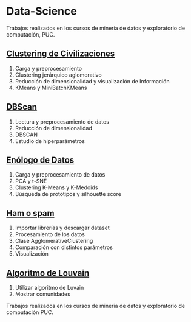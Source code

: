 # Data-Science

Trabajos realizados en los cursos de minería de datos y exploratorio de computación, PUC.

## [Clustering de Civilizaciones](https://github.com/fco-hortal/Data-Science/tree/main/Clustering%20de%20Civilizaciones)
1. Carga y preprocesamiento
2. Clustering jerárquico aglomerativo
3. Reducción de dimensionalidad y visualización de Información
4. KMeans y MiniBatchKMeans

## [DBScan](https://github.com/fco-hortal/Data-Science/tree/main/DBScan)
1. Lectura y preprocesamiento de datos
2. Reducción de dimensionalidad
3. DBSCAN
4. Estudio de hiperparámetros

## [Enólogo de Datos](https://github.com/fco-hortal/Data-Science/tree/main/En%C3%B3logo%20de%20Datos)
1. Carga y preprocesamiento de datos
2. PCA y t-SNE
3. Clustering K-Means y K-Medoids
4. Búsqueda de prototipos y silhouette score

## [Ham o spam](https://github.com/fco-hortal/Data-Science/tree/main/Ham%20o%20spam)
1. Importar librerías y descargar dataset
2. Procesamiento de los datos
3. Clase AgglomerativeClustering
4. Comparación con distintos parámetros
5. Visualización

## [Algoritmo de Louvain](https://github.com/fco-hortal/Data-Science/tree/main/Algoritmo%20de%20Louvain)
1. Utilizar algoritmo de Luvain
2. Mostrar comunidades

Trabajos realizados en los cursos de mineria de datos y exploratorio de computación PUC.
